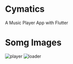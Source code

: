 # Cymatics

A Music Player App with Flutter


# Somg Images
  ![player](https://github.com/unstoppable-tanmay/Cymatics/assets/85018447/c509aca1-5893-4216-8548-dd9b8a5d4277)
  ![loader](https://github.com/unstoppable-tanmay/Cymatics/assets/85018447/867d4068-7452-4397-a625-8c23e5d90b19)
